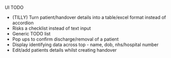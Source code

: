 UI TODO
- (TILLY) Turn patient/handover details into a table/excel format instead of accordion
- Risks a checklist instead of text input
- Generic TODO list
- Pop ups to confirm discharge/removal of a patient
- Display identifying data across top - name, dob, nhs/hospital number
- Edit/add patients details whilst creating handover
